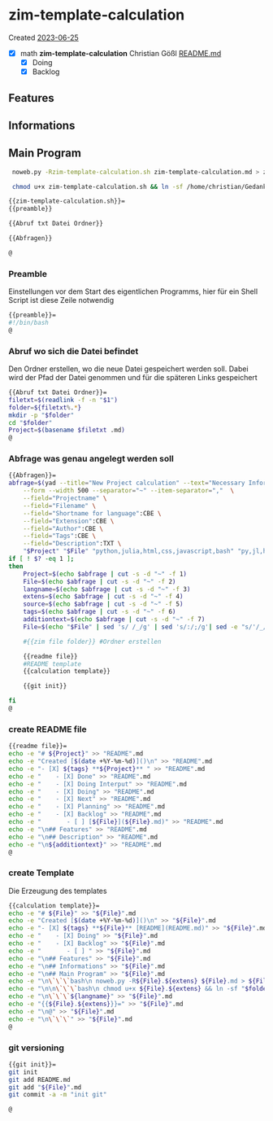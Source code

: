 # zim-template-calculation
Created [2023-06-25]()

- [X] math **zim-template-calculation** Christian Gößl [README.md](README.md)
    - [X] Doing
    - [X] Backlog

## Features



## Informations

## Main Program

```bash
 noweb.py -Rzim-template-calculation.sh zim-template-calculation.md > zim-template-calculation.sh && echo 'fertig' 
```


```bash
 chmod u+x zim-template-calculation.sh && ln -sf /home/christian/Gedankenspeicher/KanDo/GedankenspeicherEinrichtung/GedankenspeicherCoding/zim-template-calculation.sh ~/.local/bin/zim-template-calculation.sh && echo 'fertig'
 ```

```bash
{{zim-template-calculation.sh}}=
{{preamble}}

{{Abruf txt Datei Ordner}}

{{Abfragen}}

@
```

### Preamble

Einstellungen vor dem Start des eigentlichen Programms, hier für ein Shell Script ist diese Zeile notwendig

```bash
{{preamble}}=
#!/bin/bash
@
```

### Abruf wo sich die Datei befindet

Den Ordner erstellen, wo die neue Datei gespeichert werden soll. Dabei wird der Pfad der Datei genommen und für die späteren Links gespeichert
```bash
{{Abruf txt Datei Ordner}}=
filetxt=$(readlink -f -n "$1")
folder=${filetxt%.*}
mkdir -p "$folder"
cd "$folder"
Project=$(basename $filetxt .md)
@
```

### Abfrage was genau angelegt werden soll

```bash
{{Abfragen}}=
abfrage=$(yad --title="New Project calculation" --text="Necessary Informations:" \
	--form --width 500 --separator="~" --item-separator=","  \
	--field="Projectname" \
	--field="Filename" \
	--field="Shortname for language":CBE \
	--field="Extension":CBE \
	--field="Author":CBE \
	--field="Tags":CBE \
	--field="Description":TXT \
	"$Project" "$File" "python,julia,html,css,javascript,bash" "py,jl,html,css,js,sh" "Christian Gößl,Internet" "physic,math" "$additiontext")
if [ ! $? -eq 1 ];
then
	Project=$(echo $abfrage | cut -s -d "~" -f 1)
	File=$(echo $abfrage | cut -s -d "~" -f 2)
	langname=$(echo $abfrage | cut -s -d "~" -f 3)
	extens=$(echo $abfrage | cut -s -d "~" -f 4)
	source=$(echo $abfrage | cut -s -d "~" -f 5)
	tags=$(echo $abfrage | cut -s -d "~" -f 6)
	additiontext=$(echo $abfrage | cut -s -d "~" -f 7)
	File=$(echo "$File" | sed 's/ /_/g' | sed 's/:/;/g'| sed -e "s/'/_/g" | sed 's/\"//g')

    #{{zim file folder}} #Ordner erstellen

    {{readme file}}
    #README template
    {{calculation template}}

    {{git init}}

fi
@

```
### create README file


```bash
{{readme file}}=
echo -e "# ${Project}" >> "README".md
echo -e "Created [$(date +%Y-%m-%d)]()\n" >> "README".md
echo -e "- [X] ${tags} **${Project}** " >> "README".md
echo -e "    - [X] Done" >> "README".md
echo -e "    - [X] Doing Interput" >> "README".md
echo -e "    - [X] Doing" >> "README".md
echo -e "    - [X] Next" >> "README".md
echo -e "    - [X] Planning" >> "README".md
echo -e "    - [X] Backlog" >> "README".md
echo -e "       - [ ] [${File}](${File}.md)" >> "README".md
echo -e "\n## Features" >> "README".md
echo -e "\n## Description" >> "README".md
echo -e "\n${additiontext}" >> "README".md
@

```


### create Template

Die Erzeugung des templates

```bash
{{calculation template}}=
echo -e "# ${File}" >> "${File}".md
echo -e "Created [$(date +%Y-%m-%d)]()\n" >> "${File}".md
echo -e "- [X] ${tags} **${File}** [README](README.md)" >> "${File}".md
echo -e "    - [X] Doing" >> "${File}".md
echo -e "    - [X] Backlog" >> "${File}".md
echo -e "       - [ ] " >> "${File}".md
echo -e "\n## Features" >> "${File}".md
echo -e "\n## Informations" >> "${File}".md
echo -e "\n## Main Program" >> "${File}".md
echo -e "\n\`\`\`bash\n noweb.py -R${File}.${extens} ${File}.md > ${File}.${extens} && echo 'fertig' \n\`\`\`" >> "${File}".md
echo -e "\n\n\`\`\`bash\n chmod u+x ${File}.${extens} && ln -sf "$folder"/${File}.${extens} ~/.local/bin/${File}.${extens} && echo 'fertig'\n \`\`\`" >> "${File}".md
echo -e "\n\`\`\`${langname}" >> "${File}".md
echo -e "{{${File}.${extens}}}=" >> "${File}".md
echo -e "\n@" >> "${File}".md
echo -e "\n\`\`\`" >> "${File}".md
@

```

### git versioning

```bash
{{git init}}=
git init
git add README.md
git add "${File}".md
git commit -a -m "init git"

@
```
